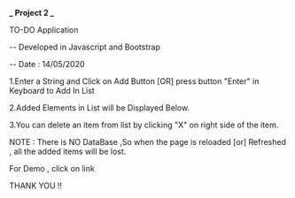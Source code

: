 **_ Project 2 _**

TO-DO Application

-- Developed in Javascript and Bootstrap

-- Date : 14/05/2020

1.Enter a String and Click on Add Button [OR] press button "Enter" in Keyboard to Add In List

2.Added Elements in List will be Displayed Below.

3.You can delete an item from list by clicking "X" on right side of the item.

NOTE : There is NO DataBase ,So when the page is reloaded [or] Refreshed , all the added items will be lost.

For Demo , click on link

THANK YOU !!
